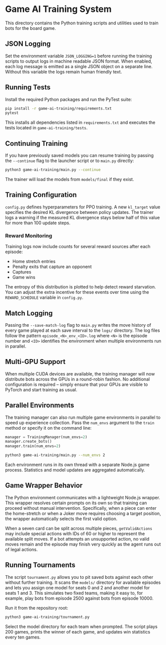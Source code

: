 # Game AI Training System

This directory contains the Python training scripts and utilities used to train bots for the board game.

## JSON Logging

Set the environment variable `JSON_LOGGING=1` before running the training scripts to output logs in machine readable JSON format. When enabled, each log message is emitted as a single JSON object on a separate line. Without this variable the logs remain human friendly text.

## Running Tests

Install the required Python packages and run the PyTest suite:

```bash
pip install -r game-ai-training/requirements.txt
pytest
```

This installs all dependencies listed in `requirements.txt` and executes the tests located in `game-ai-training/tests`.

## Continuing Training

If you have previously saved models you can resume training by passing the
`--continue` flag to the launcher script or to `main.py` directly:

```bash
python3 game-ai-training/main.py --continue
```

The trainer will load the models from `models/final` if they exist.

## Training Configuration

`config.py` defines hyperparameters for PPO training. A new `kl_target` value
specifies the desired KL divergence between policy updates. The trainer logs a
warning if the measured KL divergence stays below half of this value for more
than 100 update steps.

### Reward Monitoring

Training logs now include counts for several reward sources after each episode:

- Home stretch entries
- Penalty exits that capture an opponent
- Captures
- Game wins

The entropy of this distribution is plotted to help detect reward starvation.
You can adjust the extra incentive for these events over time using the
`REWARD_SCHEDULE` variable in `config.py`.

## Match Logging

Passing the `--save-match-log` flag to `main.py` writes the move history of
every game played at each save interval to the `logs/` directory. The log files
follow the pattern `episode_<N>_env_<ID>.log` where `<N>` is the episode number
and `<ID>` identifies the environment when multiple environments run in
parallel.

## Multi-GPU Support

When multiple CUDA devices are available, the training manager will now
distribute bots across the GPUs in a round-robin fashion. No additional
configuration is required – simply ensure that your GPUs are visible to PyTorch
and start training as usual.

## Parallel Environments

The training manager can also run multiple game environments in parallel to
speed up experience collection. Pass the `num_envs` argument to the `train`
method or specify it on the command line:

```python
manager = TrainingManager(num_envs=2)
manager.create_bots()
manager.train(num_envs=2)
```

```bash
python3 game-ai-training/main.py --num_envs 2
```

Each environment runs in its own thread with a separate Node.js game process.
Statistics and model updates are aggregated automatically.

## Game Wrapper Behavior

The Python environment communicates with a lightweight Node.js wrapper. This
wrapper resolves certain prompts on its own so that training can proceed
without manual intervention. Specifically, when a piece can enter the
home-stretch or when a Joker move requires choosing a target position, the
wrapper automatically selects the first valid option.

When a seven card can be split across multiple pieces, `getValidActions` may
include special actions with IDs of 60 or higher to represent the available
split moves. If a bot attempts an unsupported action, no valid moves remain and
the episode may finish very quickly as the agent runs out of legal actions.

## Running Tournaments

The script `tournament.py` allows you to pit saved bots against each other
without further training. It scans the `models/` directory for available
episodes and lets you assign one model for seats 0 and 2 and another model for
seats 1 and 3. This simulates two fixed teams, making it easy to, for example,
play bots from episode 2500 against bots from episode 10000.

Run it from the repository root:

```bash
python3 game-ai-training/tournament.py
```

Select the model directory for each team when prompted. The script plays 200
games, prints the winner of each game, and updates win statistics every ten
games.
